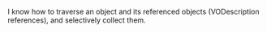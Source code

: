 I know how to traverse an object and its referenced objects (VODescription  references), and selectively collect them.